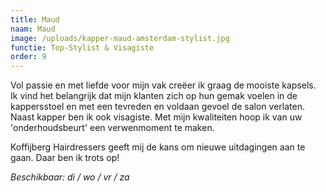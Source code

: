 ```yaml
---
title: Maud
naam: Maud
image: /uploads/kapper-maud-amsterdam-stylist.jpg
functie: Top-Stylist & Visagiste
order: 9
---
```



Vol passie en met liefde voor mijn vak cre&euml;er ik graag de mooiste kapsels. Ik vind het belangrijk dat mijn klanten zich op hun gemak voelen in de kappersstoel en met een tevreden en voldaan gevoel de salon verlaten. Naast kapper ben ik ook visagiste. Met mijn kwaliteiten hoop ik van uw 'onderhoudsbeurt' een verwenmoment te maken.

Koffijberg Hairdressers geeft mij de kans om nieuwe uitdagingen aan te gaan. Daar ben ik trots op!

*Beschikbaar: di / wo / vr / za*